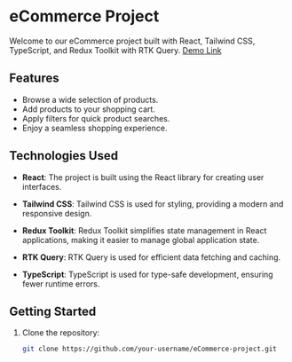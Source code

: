 # eCommerce Project

Welcome to our eCommerce project built with React, Tailwind CSS, TypeScript, and Redux Toolkit with RTK Query.
[Demo Link](https://ecommerce-app-chi-bay.vercel.app/)

## Features

- Browse a wide selection of products.
- Add products to your shopping cart.
- Apply filters for quick product searches.
- Enjoy a seamless shopping experience.

## Technologies Used

- **React**: The project is built using the React library for creating user interfaces.

- **Tailwind CSS**: Tailwind CSS is used for styling, providing a modern and responsive design.

- **Redux Toolkit**: Redux Toolkit simplifies state management in React applications, making it easier to manage global application state.

- **RTK Query**: RTK Query is used for efficient data fetching and caching.

- **TypeScript**: TypeScript is used for type-safe development, ensuring fewer runtime errors.

## Getting Started

1. Clone the repository:

   ```bash
   git clone https://github.com/your-username/eCommerce-project.git
